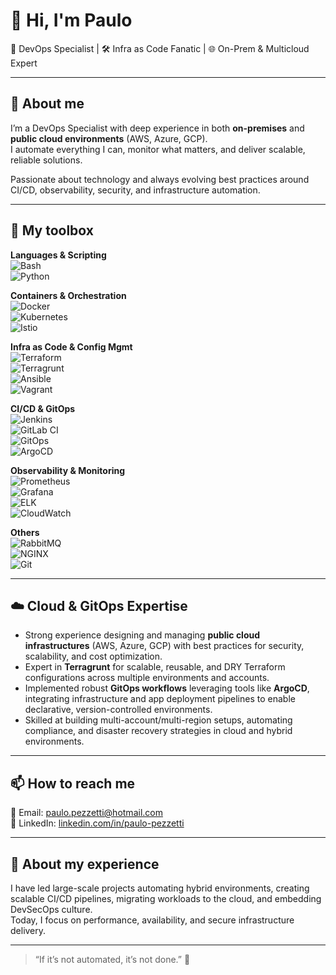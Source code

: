 # 👋 Hi, I'm Paulo

🎯 DevOps Specialist | 🛠️ Infra as Code Fanatic | 🌐 On-Prem & Multicloud Expert

---

## 🚀 About me

I’m a DevOps Specialist with deep experience in both **on-premises** and **public cloud environments** (AWS, Azure, GCP).  
I automate everything I can, monitor what matters, and deliver scalable, reliable solutions.

Passionate about technology and always evolving best practices around CI/CD, observability, security, and infrastructure automation.

---

## 🧰 My toolbox

**Languages & Scripting**  
![Bash](https://img.shields.io/badge/-Bash-4EAA25?logo=gnubash&logoColor=white&style=flat)  
![Python](https://img.shields.io/badge/-Python-3776AB?logo=python&logoColor=white&style=flat)

**Containers & Orchestration**  
![Docker](https://img.shields.io/badge/-Docker-2496ED?logo=docker&logoColor=white&style=flat)  
![Kubernetes](https://img.shields.io/badge/-Kubernetes-326CE5?logo=kubernetes&logoColor=white&style=flat)  
![Istio](https://img.shields.io/badge/-Istio-466BB0?logo=istio&logoColor=white&style=flat)

**Infra as Code & Config Mgmt**  
![Terraform](https://img.shields.io/badge/-Terraform-7B42BC?logo=terraform&logoColor=white&style=flat)  
![Terragrunt](https://img.shields.io/badge/-Terragrunt-6DB33F?logo=terraform&logoColor=white&style=flat)  
![Ansible](https://img.shields.io/badge/-Ansible-EE0000?logo=ansible&logoColor=white&style=flat)  
![Vagrant](https://img.shields.io/badge/-Vagrant-1563FF?logo=vagrant&logoColor=white&style=flat)

**CI/CD & GitOps**  
![Jenkins](https://img.shields.io/badge/-Jenkins-D24939?logo=jenkins&logoColor=white&style=flat)  
![GitLab CI](https://img.shields.io/badge/-GitLab%20CI-FC6D26?logo=gitlab&logoColor=white&style=flat)  
![GitOps](https://img.shields.io/badge/-GitOps-000000?logo=git&logoColor=white&style=flat)  
![ArgoCD](https://img.shields.io/badge/-ArgoCD-0E2C4F?logo=argoproj&logoColor=white&style=flat)

**Observability & Monitoring**  
![Prometheus](https://img.shields.io/badge/-Prometheus-E6522C?logo=prometheus&logoColor=white&style=flat)  
![Grafana](https://img.shields.io/badge/-Grafana-F46800?logo=grafana&logoColor=white&style=flat)  
![ELK](https://img.shields.io/badge/-ELK-005571?logo=elastic&logoColor=white&style=flat)  
![CloudWatch](https://img.shields.io/badge/-CloudWatch-FF9900?logo=amazonaws&logoColor=white&style=flat)

**Others**  
![RabbitMQ](https://img.shields.io/badge/-RabbitMQ-FF6600?logo=rabbitmq&logoColor=white&style=flat)  
![NGINX](https://img.shields.io/badge/-NGINX-009639?logo=nginx&logoColor=white&style=flat)  
![Git](https://img.shields.io/badge/-Git-F05032?logo=git&logoColor=white&style=flat)

---

## ☁️ Cloud & GitOps Expertise

- Strong experience designing and managing **public cloud infrastructures** (AWS, Azure, GCP) with best practices for security, scalability, and cost optimization.  
- Expert in **Terragrunt** for scalable, reusable, and DRY Terraform configurations across multiple environments and accounts.  
- Implemented robust **GitOps workflows** leveraging tools like **ArgoCD**, integrating infrastructure and app deployment pipelines to enable declarative, version-controlled environments.  
- Skilled at building multi-account/multi-region setups, automating compliance, and disaster recovery strategies in cloud and hybrid environments.

---

## 📫 How to reach me

📧 Email: [paulo.pezzetti@hotmail.com](mailto:paulo.pezzetti@hotmail.com)  
💼 LinkedIn: [linkedin.com/in/paulo-pezzetti](https://www.linkedin.com/in/paulo-pezzetti)

---

## 📄 About my experience

I have led large-scale projects automating hybrid environments, creating scalable CI/CD pipelines, migrating workloads to the cloud, and embedding DevSecOps culture.  
Today, I focus on performance, availability, and secure infrastructure delivery.

---

> “If it’s not automated, it’s not done.” 🚀
